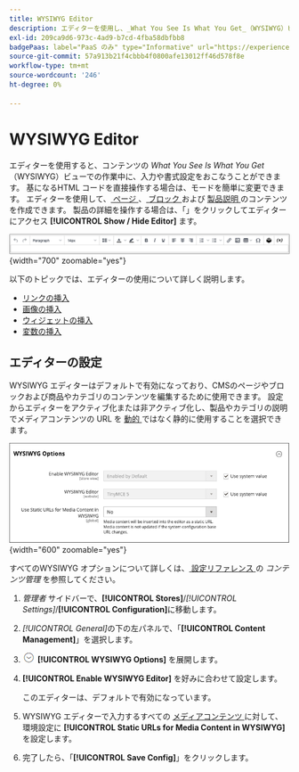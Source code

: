 ```yaml
---
title: WYSIWYG Editor
description: エディターを使用し、_What You See Is What You Get_（WYSIWYG）ビューでコンテンツを操作する方法について説明します。
exl-id: 209ca9d6-973c-4ad9-b7cd-4fba58dbfbb8
badgePaas: label="PaaS のみ" type="Informative" url="https://experienceleague.adobe.com/ja/docs/commerce/user-guides/product-solutions" tooltip="Adobe Commerce on Cloud プロジェクト（Adobeが管理する PaaS インフラストラクチャ）およびオンプレミスプロジェクトにのみ適用されます。"
source-git-commit: 57a913b21f4cbbb4f0800afe13012ff46d578f8e
workflow-type: tm+mt
source-wordcount: '246'
ht-degree: 0%

---
```


# WYSIWYG Editor

エディターを使用すると、コンテンツの _What You See Is What You Get_ （WYSIWYG）ビューでの作業中に、入力や書式設定をおこなうことができます。 基になるHTML コードを直接操作する場合は、モードを簡単に変更できます。 エディターを使用して、[ ページ ](pages.md)、[ ブロック ](blocks.md) および [ 製品説明 ](../catalog/product-content.md) のコンテンツを作成できます。 製品の詳細を操作する場合は、「」をクリックしてエディターにアクセス **[!UICONTROL Show / Hide Editor]** ます。

![ エディターツールバー ](./assets/editor-toolbar.png){width="700" zoomable="yes"}

以下のトピックでは、エディターの使用について詳しく説明します。

- [リンクの挿入](editor-insert-link.md)
- [画像の挿入](editor-insert-image.md)
- [ウィジェットの挿入](editor-widget.md)
- [変数の挿入](editor-insert-variable.md)

## エディターの設定

WYSIWYG エディターはデフォルトで有効になっており、CMSのページやブロックおよび商品やカテゴリのコンテンツを編集するために使用できます。 設定からエディターをアクティブ化または非アクティブ化し、製品やカテゴリの説明でメディアコンテンツの URL を [ 動的 ](../catalog/catalog-urls.md#dynamic-url) ではなく静的に使用することを選択できます。

![WYSIWYG オプション ](./assets/content-management-wysiwyg-options.png){width="600" zoomable="yes"}

すべてのWYSIWYG オプションについて詳しくは、[ 設定リファレンス ](../configuration-reference/general/content-management.md) の _コンテンツ管理_ を参照してください。

1. _管理者_ サイドバーで、**[!UICONTROL Stores]**/_[!UICONTROL Settings]_/**[!UICONTROL Configuration]**&#x200B;に移動します。

1. _[!UICONTROL General]_&#x200B;の下の左パネルで、「**[!UICONTROL Content Management]**」を選択します。

1. ![ 展開セレクター ](../assets/icon-display-expand.png) **[!UICONTROL WYSIWYG Options]** を展開します。

1. **[!UICONTROL Enable WYSIWYG Editor]** を好みに合わせて設定します。

   このエディターは、デフォルトで有効になっています。

1. WYSIWYG エディターで入力するすべての [ メディアコンテンツ ](../catalog/catalog-urls.md#static-url) に対して、環境設定に **[!UICONTROL Static URLs for Media Content in WYSIWYG]** を設定します。

1. 完了したら、「**[!UICONTROL Save Config]**」をクリックします。
